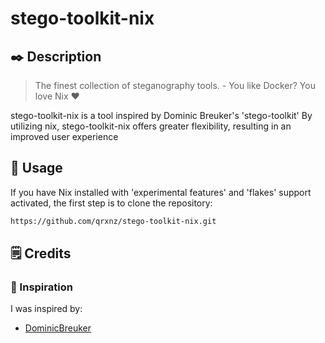 # stego-toolkit-nix

## ✒️ Description
> The finest collection of steganography tools. - You like Docker? You love Nix ❤️ 

stego-toolkit-nix is a tool inspired by Dominic Breuker's 'stego-toolkit' By utilizing nix, stego-toolkit-nix offers greater flexibility, resulting in an improved user experience

## 📖 Usage

If you have Nix installed with 'experimental features' and 'flakes' support activated, the first step is to clone the repository:

```sh
https://github.com/qrxnz/stego-toolkit-nix.git
```

## 🗒️ Credits

### 🎨 Inspiration

I was inspired by:

- [DominicBreuker](https://github.com/DominicBreuker/stego-toolkit)
